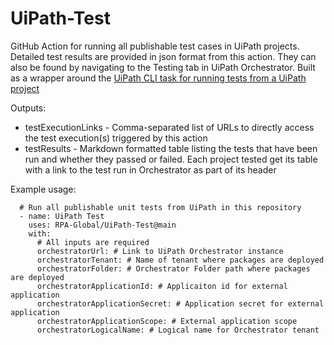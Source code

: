 # UiPath-Test
GitHub Action for running all publishable test cases in UiPath projects. Detailed test results are provided in json format from this action. They can also be found by navigating to the Testing tab in UiPath Orchestrator. Built as a wrapper around the [UiPath CLI task for running tests from a UiPath project](https://docs.uipath.com/test-suite/automation-suite/2022.10/user-guide/executing-tasks-cli#testing-a-package%2Frunning-a-test-set)

Outputs: 
- testExecutionLinks - Comma-separated list of URLs to directly access the test execution(s) triggered by this action
- testResults - Markdown formatted table listing the tests that have been run and whether they passed or failed. Each project tested get its table with a link to the test run in Orchestrator as part of its header

Example usage:

      # Run all publishable unit tests from UiPath in this repository
      - name: UiPath Test
        uses: RPA-Global/UiPath-Test@main
        with:
          # All inputs are required
          orchestratorUrl: # Link to UiPath Orchestrator instance
          orchestratorTenant: # Name of tenant where packages are deployed
          orchestratorFolder: # Orchestrator Folder path where packages are deployed
          orchestratorApplicationId: # Applicaiton id for external application
          orchestratorApplicationSecret: # Application secret for external application
          orchestratorApplicationScope: # External application scope
          orchestratorLogicalName: # Logical name for Orchestrator tenant
